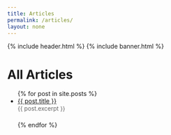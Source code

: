 ```yaml
---
title: Articles
permalink: /articles/
layout: none
---
```


{% include header.html %}
{% include banner.html %}

# All Articles

<ul>
  {% for post in site.posts %}
    <li style="margin-bottom: 1.5em;">
      <a href="{{ post.url }}">{{ post.title }}</a><br>
      <span style="color:#666; font-size:0.95em;">{{ post.excerpt }}</span>
    </li>
  {% endfor %}
</ul>
